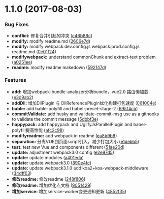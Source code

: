 <a name="1.1.0"></a>
# 1.1.0 (2017-08-03)


### Bug Fixes

* **conflict:** 修复合并引起的冲突 ([c46b88c](https://github.com/pfan123/front-end-navigator/commit/c46b88c))
* **modify:** modify readme.md ([2606e7d](https://github.com/pfan123/front-end-navigator/commit/2606e7d))
* **modify:** modify webpack.dev.config.js webpack.prod.config.js readme.md ([0e01f24](https://github.com/pfan123/front-end-navigator/commit/0e01f24))
* **modifywebpack:** understand commonChunk and extract-text problem ([a0251ee](https://github.com/pfan123/front-end-navigator/commit/a0251ee))
* **readme:** modify readme makedown ([592147d](https://github.com/pfan123/front-end-navigator/commit/592147d))


### Features

* **add:** 增加webpack-bundle-analyzer分析bundle，vue2.0 路由懒加载 ([e3d9ab2](https://github.com/pfan123/front-end-navigator/commit/e3d9ab2))
* **addDll:** 增加DllPlugin 与 DllReferencePlugin优化构建打包速度 ([061004e](https://github.com/pfan123/front-end-navigator/commit/061004e))
* **bable:** add bable-polyfill and babel-preset-stage-2 ([69514cb](https://github.com/pfan123/front-end-navigator/commit/69514cb))
* **commitValidate:** add husky and validate-commit-msg use as a githooks to validate the commit message ([5dbbf3e](https://github.com/pfan123/front-end-navigator/commit/5dbbf3e))
* **happypack:** add happypack and UglifyJsParallelPlugin and babel-polyfill提高性能 ([afc2c98](https://github.com/pfan123/front-end-navigator/commit/afc2c98))
* **modifyreadme:** add webpack in readme ([ea8b9b8](https://github.com/pfan123/front-end-navigator/commit/ea8b9b8))
* **separation:** 分离VUE到页面script引入，减少打包大小 ([e1debb5](https://github.com/pfan123/front-end-navigator/commit/e1debb5))
* **test:** test new Vue and components different ([51ae20d](https://github.com/pfan123/front-end-navigator/commit/51ae20d))
* **update:** adjustment webpack3.0 config ([e2e97d5](https://github.com/pfan123/front-end-navigator/commit/e2e97d5))
* **update:** update modules ([a401eda](https://github.com/pfan123/front-end-navigator/commit/a401eda))
* **update:** update webpack3.0 ([890e4fc](https://github.com/pfan123/front-end-navigator/commit/890e4fc))
* **update:** update webpack3.1.0 add koa2+koa-webpack-middleware ([34dff03](https://github.com/pfan123/front-end-navigator/commit/34dff03))
* **修改readme:** 修改readme ([248f806](https://github.com/pfan123/front-end-navigator/commit/248f806))
* **修改readme:** 增加优化点文档 ([9051429](https://github.com/pfan123/front-end-navigator/commit/9051429))
* **增加service:** 增加service-worker变更通知更新 ([4852f35](https://github.com/pfan123/front-end-navigator/commit/4852f35))



